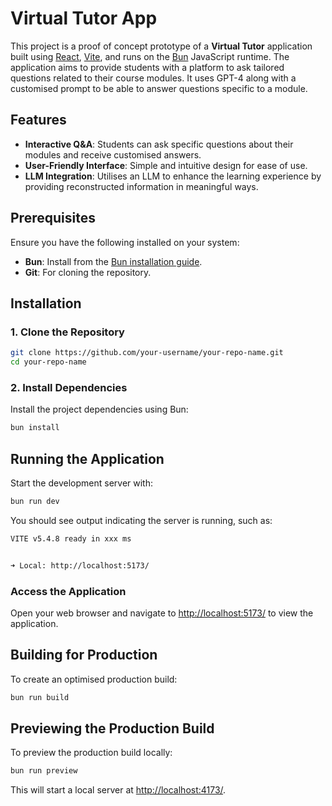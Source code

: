 # Virtual Tutor App

This project is a proof of concept prototype of a **Virtual Tutor** application built using [React](https://reactjs.org/), [Vite](https://vitejs.dev/), and runs on the [Bun](https://bun.sh/) JavaScript runtime. The application aims to provide students with a platform to ask tailored questions related to their course modules. It uses GPT-4 along with a customised prompt to be able to answer questions specific to a module.

## Features

- **Interactive Q&A**: Students can ask specific questions about their modules and receive customised answers.
- **User-Friendly Interface**: Simple and intuitive design for ease of use.
- **LLM Integration**: Utilises an LLM to enhance the learning experience by providing reconstructed information in meaningful ways.

## Prerequisites

Ensure you have the following installed on your system:

- **Bun**: Install from the [Bun installation guide](https://bun.sh/docs/install).
- **Git**: For cloning the repository.

## Installation

### 1. Clone the Repository

```bash
git clone https://github.com/your-username/your-repo-name.git
cd your-repo-name
```

### 2. Install Dependencies

Install the project dependencies using Bun:

```bash
bun install
```

## Running the Application

Start the development server with:

```bash
bun run dev
```

You should see output indicating the server is running, such as:

```bash
VITE v5.4.8 ready in xxx ms


➜ Local: http://localhost:5173/
```

### Access the Application

Open your web browser and navigate to [http://localhost:5173/](http://localhost:5173/) to view the application.

## Building for Production

To create an optimised production build:

```bash
bun run build
```

## Previewing the Production Build

To preview the production build locally:

```bash
bun run preview
```

This will start a local server at [http://localhost:4173/](http://localhost:4173/).
